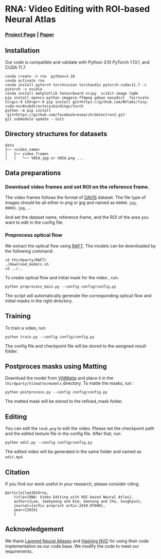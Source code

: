 # RNA: Video Editing with ROI-based Neural Atlas

### [Project Page](https://jaekyeongg.github.io/RNA) | [Paper](https://arxiv.org/abs/2410.07600)

## Installation

Our code is compatible and validate with Python 3.10 PyTorch 1.13.1, and CUDA 11.7.

```
conda create -n rna  python=3.10
conda activate rna
conda install pytorch torchvision torchaudio pytorch-cuda=11.7 -c pytorch -c nvidia
conda install matplotlib tensorboard scipy  scikit-image tqdm
pip install opencv-python imageio-ffmpeg gdown easydict  fairscale
CC=gcc-9 CXX=g++-9 pip install git+https://github.com/NVlabs/tiny-cuda-nn/#subdirectory=bindings/torch
python -m pip install 'git+https://github.com/facebookresearch/detectron2.git'
git submodule update --init
```

## Directory structures for datasets

```
data
├── <video_name>
│   ├── video_frames
│   │   └── %05d.jpg or %05d.png ...
```

## Data preparations

### Download video frames and set ROI on the reference frame.

The video frames follows the format of [DAVIS](https://davischallenge.org/) dataset. The file type of images should be all either in png or jpg and named as `00000.jpg`, `00001.jpg`, ...

And set the dataset name, reference frame, and the ROI of the area you want to edit in the config file.

### Preprocess optical flow

We extract the optical flow using [RAFT](https://arxiv.org/abs/2003.12039). The models can be downloaded by the following command:

```
cd thirdparty/RAFT/
./download_models.sh
cd ../..
```

To create optical flow and initial mask for the video , run:

```
python preprocess_main.py --config config/config.py
```

The script will automatically generate the corresponding optical flow and initial masks in the right directory.


## Training

To train a video, run:

```
python train.py --config config/config.py
```

The config file and checkpoint file will be stored to the assigned result folder.

## Postproces masks using Matting

Download the model from [VittMatte](https://drive.google.com/file/d/12VKhSwE_miF9lWQQCgK7mv83rJIls3Xe/view) and place it in the `thirdparty/Vitmatte/models` directory.
To matte the masks, run : 

```
python postprocess.py --config config/config.py
```

The matted mask will be stored to the refined_mask folder.


## Editing

You can edit the `tex0.png` to edit the video. Please set the checkpoint path and the edited texture file in the config file.
After that, run: 

```
python edit.py --config config/config.py
```

The edited video will be generated in the same folder and named as `edit.mp4`.

## Citation

If you find our work useful in your research, please consider citing:

```
@article{lee2024rna,
    title={RNA: Video Editing with ROI-based Neural Atlas},
    author={Lee, Jaekyeong and Kim, Geonung and Cho, Sunghyun},
    journal={arXiv preprint arXiv:2410.07600},
    year={2024}
    }
```

## Acknowledgement

We thank [Layered Neural Atlases](https://github.com/ykasten/layered-neural-atlases) and [Hashing NVD](https://github.com/vllab/hashing-nvd) for using their code implementation as our code base. We modify the code to meet our requirements.


